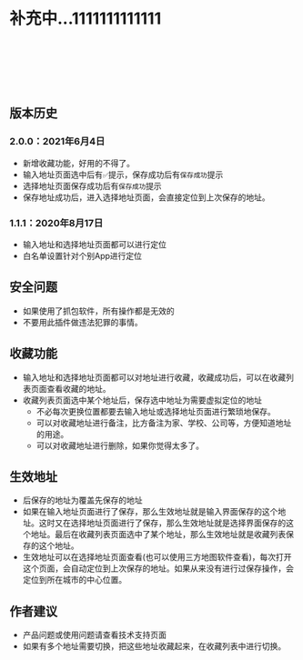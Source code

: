 # 补充中...1111111111111

<code>
  <script async src="https://pagead2.googlesyndication.com/pagead/js/adsbygoogle.js"></script>
  <!-- HeaderFooterAD -->
  <ins class="adsbygoogle"
        style="display:block"
        data-ad-client="ca-pub-6694280780402885"
        data-ad-slot="9902930001"
        data-ad-format="auto"
        data-full-width-responsive="true"></ins>
  <script>
        (adsbygoogle = window.adsbygoogle || []).push({});
  </script>
</code>


## 版本历史
### 2.0.0：2021年6月4日
* 新增收藏功能，好用的不得了。
* 输入地址页面选中后有`✅`提示，保存成功后有`保存成功`提示
* 选择地址页面保存成功后有`保存成功`提示
* 保存地址成功后，进入选择地址页面，会直接定位到上次保存的地址。

### 1.1.1：2020年8月17日
* 输入地址和选择地址页面都可以进行定位
* 白名单设置针对个别App进行定位


## 安全问题
* 如果使用了抓包软件，所有操作都是无效的
* 不要用此插件做违法犯罪的事情。


## 收藏功能
* 输入地址和选择地址页面都可以对地址进行收藏，收藏成功后，可以在收藏列表页面查看收藏的地址。
* 收藏列表页面选中某个地址后，保存选中地址为需要虚拟定位的地址
  * 不必每次更换位置都要去输入地址或选择地址页面进行繁琐地保存。
  * 可以对收藏地址进行备注，比方备注为家、学校、公司等，方便知道地址的用途。
  * 可以对收藏地址进行删除，如果你觉得太多了。


## 生效地址
* 后保存的地址为覆盖先保存的地址
* 如果在输入地址页面进行了保存，那么生效地址就是输入界面保存的这个地址。这时又在选择地址页面进行了保存，那么生效地址就是选择界面保存的这个地址。最后在收藏列表页面选中了某个地址，那么生效地址就是收藏列表保存的这个地址。
* 生效地址可以在选择地址页面查看(也可以使用三方地图软件查看)，每次打开这个页面，会自动定位到上次保存的地址。如果从来没有进行过保存操作，会定位到所在城市的中心位置。


## 作者建议
* 产品问题或使用问题请查看技术支持页面
* 如果有多个地址需要切换，把这些地址收藏起来，在收藏列表中进行切换。
